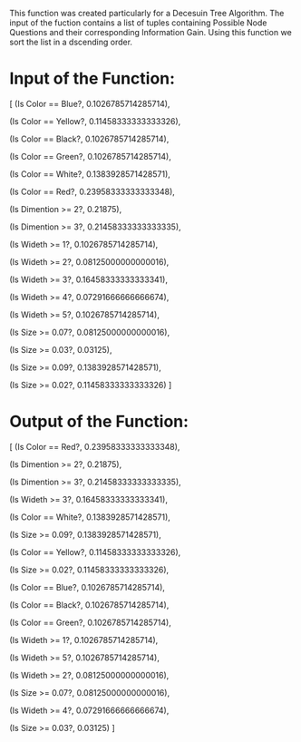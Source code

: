 This function was created particularly for a Decesuin Tree Algorithm. The input of the fuction contains a list of tuples containing Possible Node Questions and their corresponding Information Gain. Using this function we sort the list in a dscending order.

# Input of the Function:
[
(Is Color == Blue?, 0.1026785714285714),

(Is Color == Yellow?, 0.11458333333333326),

(Is Color == Black?, 0.1026785714285714),

(Is Color == Green?, 0.1026785714285714),

(Is Color == White?, 0.1383928571428571),

(Is Color == Red?, 0.23958333333333348),

(Is Dimention >= 2?, 0.21875),

(Is Dimention >= 3?, 0.21458333333333335),

(Is Wideth >= 1?, 0.1026785714285714),

(Is Wideth >= 2?, 0.08125000000000016),

(Is Wideth >= 3?, 0.16458333333333341),

(Is Wideth >= 4?, 0.07291666666666674),

(Is Wideth >= 5?, 0.1026785714285714),

(Is Size >= 0.07?, 0.08125000000000016),

(Is Size >= 0.03?, 0.03125),

(Is Size >= 0.09?, 0.1383928571428571),

(Is Size >= 0.02?, 0.11458333333333326)
]

# Output of the Function:
[
(Is Color == Red?, 0.23958333333333348),

 (Is Dimention >= 2?, 0.21875),
 
 (Is Dimention >= 3?, 0.21458333333333335),
 
 (Is Wideth >= 3?, 0.16458333333333341),
 
 (Is Color == White?, 0.1383928571428571),
 
 (Is Size >= 0.09?, 0.1383928571428571),
 
 (Is Color == Yellow?, 0.11458333333333326),
 
 (Is Size >= 0.02?, 0.11458333333333326),
 
 (Is Color == Blue?, 0.1026785714285714),
 
 (Is Color == Black?, 0.1026785714285714),
 
 (Is Color == Green?, 0.1026785714285714),
 
 (Is Wideth >= 1?, 0.1026785714285714),
 
 (Is Wideth >= 5?, 0.1026785714285714),
 
 (Is Wideth >= 2?, 0.08125000000000016),
 
 (Is Size >= 0.07?, 0.08125000000000016),
 
 (Is Wideth >= 4?, 0.07291666666666674),
 
 (Is Size >= 0.03?, 0.03125)
 ]
